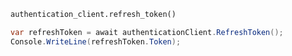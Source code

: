 ```python
authentication_client.refresh_token()
```

```c#
var refreshToken = await authenticationClient.RefreshToken();
Console.WriteLine(refreshToken.Token);
```
